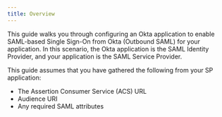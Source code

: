 ```yaml
---
title: Overview
---
```

This guide walks you through configuring an Okta application to enable SAML-based Single Sign-On from Okta (Outbound SAML) for your application. In this scenario, the Okta application is the SAML Identity Provider, and your application is the SAML Service Provider. 

This guide assumes that you have gathered the following from your SP application:

* The Assertion Consumer Service (ACS) URL
* Audience URI  
* Any required SAML attributes

<NextSectionLink/>

